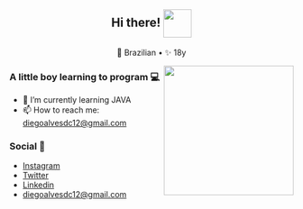 <h2 align="center"> Hi there! <img  align="center" src="https://media.giphy.com/media/H8FP5CniGPbB4zFnRR/giphy.gif" width="50"></h2>
<p align="center">
  <span> 🔰 Brazilian</span>  •
  <span> ✨ 18y</span>  
</p>

<img align='right' src="https://media.giphy.com/media/M9gbBd9nbDrOTu1Mqx/giphy.gif" width="230">

### A little boy learning to program 💻


- 🌱 I’m currently learning JAVA
- 📫 How to reach me: diegoalvesdc12@gmail.com


### Social 📱

- [Instagram](https://www.instagram.com/diegoadc_/)
- [Twitter](https://twitter.com/diegodc1_)
- [Linkedin](https://www.linkedin.com/in/diego-alves-5198671bb/)
- diegoalvesdc12@gmail.com
